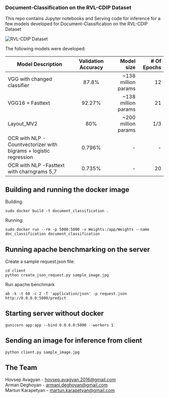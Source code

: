 ### Document-Classification on the RVL-CDIP Dataset

This repo contains Jupyter notebooks and Serving code for inference for a few models developed for Document-Classification on the RVL-CDIP Dataset

![RVL-CDIP Dataset](https://user-images.githubusercontent.com/57097596/162274132-8ca1ad4c-f7ec-4bcd-a374-dddc888fff9d.jpg)

The following models were developed:

|     Model Description     | Validation Accuracy |            Model size      | # Of Epochs |
| --------------------------|:-------------------:|---------------------------:|------------:|
|VGG with changed classifier|         87.8%       |     ~138 million params    |      12     |
|      VGG16 + Fasttext     |         92.27%      |     ~138 million params    |      21     |
|         Layout_MV2        |         80%         |     ~200 million params    |     1/3     |
|      OCR with NLP - Countvectorizer with bigrams + logistic regression |  0.796% | - | - |
| OCR with NLP -Fasttext with charngrams 5,7 | 0.735% |               -         |      20      | 

## Building and running the docker image

Building:
```
sudo docker build -t document_classification .
```
Running:
```
sudo docker run --rm -p 5000:5000 -v Weights:/app/Weights --name doc_classification document_classification
```

## Running apache benchmarking on the server
Create a sample request.json file:
```
cd client
python create_json_request.py sample_image.jpg
```

Run apache benchmark
```
ab -k -t 60 -c 2 -T 'application/json' -p request.json  http://0.0.0.0:5000/predict
```

## Starting server without docker
```
gunicorn app:app --bind 0.0.0.0:5000 --workers 1
```

## Sending an image for inference from client
```
python client.py sample_image.jpg
```

## The Team

Hovsep Avagyan - hovsep.avagyan.2016@gmail.com  
Arman Deghoyan - armani.deghoyan@gmail.com  
Martun Karapetyan - martun.karapetyan@gmail.com  

